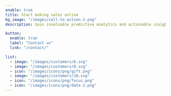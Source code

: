 ```yaml
---
enable: true
title: Start making sales online
bg_image: "/images/call-to-action-2.png"
description: Gain invaluable predictive analytics and actionable insights empowering your to make data-driven decisions.

button:
  enable: true
  label: "Contact us"
  link: "/contact/"

list:
  - image: "/images/customers/6.svg"
  - image: "/images/customers/8.svg"
  - icon: "/images/icons/png/gift.png"
  - image: "/images/customers/10.svg"
  - icon: "/images/icons/png/focus.png"
  - icon: "/images/icons/png/date-2.png"
---
```

